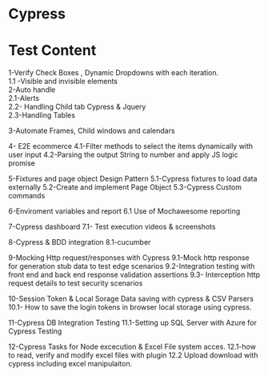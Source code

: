 # Cypress
# Test Content
1-Verify Check Boxes , Dynamic Dropdowns with each iteration.
<br>
1.1 -Visible and invisible elements 
<br>
2-Auto handle
<br>
  2.1-Alerts
  <br>
  2.2- Handling Child tab Cypress & Jquery
  <br>
  2.3-Handling Tables 
  <br>

3-Automate Frames, Child windows and calendars

4- E2E ecommerce 
  4.1-Filter methods to select the items dynamically with user input 
  4.2-Parsing the output String to number and apply JS logic promise

5-Fixtures and page object Design Pattern 
  5.1-Cypress fixtures to load data externally
  5.2-Create and implement Page Object
  5.3-Cypress Custom commands

6-Enviroment variables and report
  6.1 Use of Mochawesome reporting 

7-Cypress dashboard
  7.1- Test execution videos & screenshots

8-Cypress & BDD integration 
  8.1-cucumber

9-Mocking Http request/responses with Cypress
  9.1-Mock http response for generation stub data to test edge scenarios 
  9.2-Integration testing with front end and back end response validation assertions
  9.3- Interception http request details to test security scenarios 

10-Session Token & Local Sorage Data saving with cypress & CSV Parsers 
  10.1- How to save the login tokens in browser local storage using cypress.

11-Cypress DB Integration Testing 
  11.1-Setting up SQL Server with Azure for Cypress Testing

12-Cypress Tasks for Node excecution & Excel File system acces. 
  12.1-how to read, verify and modify excel files with plugin
  12.2 Upload download with cypress including excel manipulaiton. 


